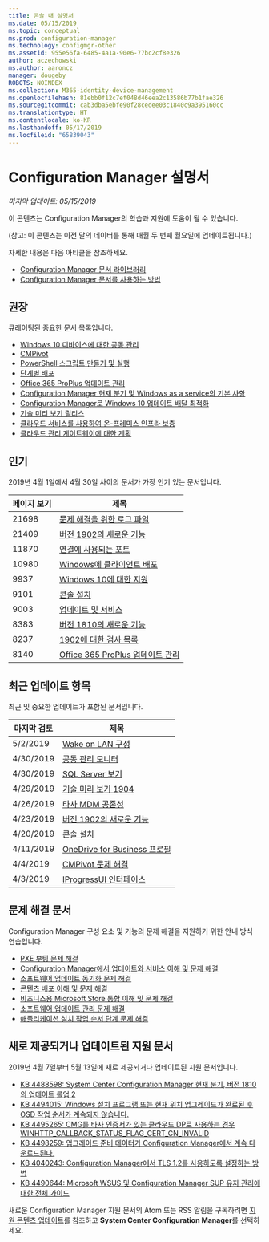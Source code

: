 ```yaml
---
title: 콘솔 내 설명서
ms.date: 05/15/2019
ms.topic: conceptual
ms.prod: configuration-manager
ms.technology: configmgr-other
ms.assetid: 955e56fa-6485-4a1a-90e6-77bc2cf8e326
author: aczechowski
ms.author: aaroncz
manager: dougeby
ROBOTS: NOINDEX
ms.collection: M365-identity-device-management
ms.openlocfilehash: 81ebb0f12c7ef048d46eea2c13586b77b1fae326
ms.sourcegitcommit: cab3dba5ebfe90f28cedee03c1840c9a395160cc
ms.translationtype: HT
ms.contentlocale: ko-KR
ms.lasthandoff: 05/17/2019
ms.locfileid: "65839043"
---
```

<!-- 
- Feature 1357546
- This page displays in-console, under the Community workspace, Documentation node. 
- Don't use any relative links; must be full https://docs.microsoft.com and language neutral
- Process: https://microsoft.sharepoint.com/teams/ConfigMgr/Documents/ContentPub/Data%20collection%20process%20for%20Feature%201357546%20In-console%20documentation.docx?web=1
-->

# <a name="configuration-manager-documentation"></a>Configuration Manager 설명서

*마지막 업데이트: 05/15/2019*

이 콘텐츠는 Configuration Manager의 학습과 지원에 도움이 될 수 있습니다.

(참고: 이 콘텐츠는 이전 달의 데이터를 통해 매월 두 번째 월요일에 업데이트됩니다.)

자세한 내용은 다음 아티클을 참조하세요.

- [Configuration Manager 문서 라이브러리](https://docs.microsoft.com/sccm)  
- [Configuration Manager 문서를 사용하는 방법](https://docs.microsoft.com/sccm/core/understand/use-docs)

## <a name="recommended"></a>권장

큐레이팅된 중요한 문서 목록입니다.

- [Windows 10 디바이스에 대한 공동 관리](https://docs.microsoft.com/sccm/comanage/overview)  
- [CMPivot](https://docs.microsoft.com/sccm/core/servers/manage/cmpivot)  
- [PowerShell 스크립트 만들기 및 실행](https://docs.microsoft.com/sccm/apps/deploy-use/create-deploy-scripts)  
- [단계별 배포](https://docs.microsoft.com/sccm/osd/deploy-use/create-phased-deployment-for-task-sequence)  
- [Office 365 ProPlus 업데이트 관리](https://docs.microsoft.com/sccm/sum/deploy-use/manage-office-365-proplus-updates)  
- [Configuration Manager 현재 분기 및 Windows as a service의 기본 사항](https://docs.microsoft.com/sccm/core/understand/configuration-manager-and-windows-as-service)
- [Configuration Manager로 Windows 10 업데이트 배달 최적화](https://docs.microsoft.com/sccm/sum/deploy-use/optimize-windows-10-update-delivery)
- [기술 미리 보기 릴리스](https://docs.microsoft.com/sccm/core/get-started/technical-preview)
- [클라우드 서비스를 사용하여 온-프레미스 인프라 보충](https://docs.microsoft.com/sccm/core/understand/use-cloud-services)
- [클라우드 관리 게이트웨이에 대한 계획](https://docs.microsoft.com/sccm/core/clients/manage/plan-cloud-management-gateway)

## <a name="trending"></a>인기

2019년 4월 1일에서 4월 30일 사이의 문서가 가장 인기 있는 문서입니다.

| 페이지 보기 | 제목 |
|------------|-------|
| 21698 | [문제 해결을 위한 로그 파일](https://docs.microsoft.com/sccm/core/plan-design/hierarchy/log-files) |
| 21409 | [버전 1902의 새로운 기능](https://docs.microsoft.com/sccm/core/plan-design/changes/whats-new-in-version-1902) |
| 11870 | [연결에 사용되는 포트](https://docs.microsoft.com/sccm/core/plan-design/hierarchy/ports) |
| 10980 | [Windows에 클라이언트 배포](https://docs.microsoft.com/sccm/core/clients/deploy/deploy-clients-to-windows-computers) |
| 9937 | [Windows 10에 대한 지원](https://docs.microsoft.com/sccm/core/plan-design/configs/support-for-windows-10) |
| 9101 | [콘솔 설치](https://docs.microsoft.com/sccm/core/servers/deploy/install/install-consoles) |
| 9003 | [업데이트 및 서비스](https://docs.microsoft.com/sccm/core/servers/manage/updates) |
| 8383 | [버전 1810의 새로운 기능](https://docs.microsoft.com/sccm/core/plan-design/changes/whats-new-in-version-1810) |
| 8237 | [1902에 대한 검사 목록](https://docs.microsoft.com/sccm/core/servers/manage/checklist-for-installing-update-1902) |
| 8140 | [Office 365 ProPlus 업데이트 관리](https://docs.microsoft.com/sccm/sum/deploy-use/manage-office-365-proplus-updates) |

## <a name="recently-updated"></a>최근 업데이트 항목

최근 및 중요한 업데이트가 포함된 문서입니다.

| 마지막 검토 | 제목 |
|---------------|-------|
| 5/2/2019 | [Wake on LAN 구성](https://docs.microsoft.com/sccm/core/clients/deploy/configure-wake-on-lan) |
| 4/30/2019 | [공동 관리 모니터](https://docs.microsoft.com/sccm/comanage/how-to-monitor) |
| 4/30/2019 | [SQL Server 보기](https://docs.microsoft.com/sccm/develop/core/understand/sqlviews/sql-server-views-configuration-manager) |
| 4/29/2019 | [기술 미리 보기 1904](https://docs.microsoft.com/sccm/core/get-started/2019/technical-preview-1904) |
| 4/26/2019 | [타사 MDM 공존성](https://docs.microsoft.com/sccm/comanage/coexistence) |
| 4/23/2019 | [버전 1902의 새로운 기능](https://docs.microsoft.com/sccm/core/plan-design/changes/whats-new-in-version-1902) |
| 4/20/2019 | [콘솔 설치](https://docs.microsoft.com/sccm/core/servers/deploy/install/install-consoles) |
| 4/11/2019 | [OneDrive for Business 프로필](https://docs.microsoft.com/sccm/compliance/deploy-use/onedrive-profile) |
| 4/4/2019 | [CMPivot 문제 해결](https://docs.microsoft.com/sccm/core/servers/manage/cmpivot-tsg) |
| 4/3/2019 | [IProgressUI 인터페이스](https://docs.microsoft.com/sccm/develop/reference/core/clients/client-classes/iprogressui-interface) |

## <a name="troubleshooting-articles"></a>문제 해결 문서

Configuration Manager 구성 요소 및 기능의 문제 해결을 지원하기 위한 안내 방식 연습입니다.

- [PXE 부팅 문제 해결](https://support.microsoft.com/help/4468612)
- [Configuration Manager에서 업데이트와 서비스 이해 및 문제 해결](https://support.microsoft.com/help/4490424)
- [소프트웨어 업데이트 동기화 문제 해결](https://support.microsoft.com/help/10059)
- [콘텐츠 배포 이해 및 문제 해결](https://support.microsoft.com/help/4482728)
- [비즈니스용 Microsoft Store 통합 이해 및 문제 해결](https://support.microsoft.com/help/4010214)
- [소프트웨어 업데이트 관리 문제 해결](https://support.microsoft.com/help/10680)
- [애플리케이션 설치 작업 순서 단계 문제 해결](https://support.microsoft.com/help/18408/)

## <a name="new-and-updated-support-articles"></a>새로 제공되거나 업데이트된 지원 문서

2019년 4월 7일부터 5월 13일에 새로 제공되거나 업데이트된 지원 문서입니다.

- [KB 4488598: System Center Configuration Manager 현재 분기, 버전 1810의 업데이트 롤업 2](https://support.microsoft.com/help/4488598)
- [KB 4494015: Windows 설치 프로그램 또는 현재 위치 업그레이드가 완료된 후 OSD 작업 순서가 계속되지 않습니다.](https://support.microsoft.com/help/4494015)
- [KB 4495265: CMG를 타사 인증서가 있는 클라우드 DP로 사용하는 경우 WINHTTP_CALLBACK_STATUS_FLAG_CERT_CN_INVALID](https://support.microsoft.com/help/4495265)
- [KB 4498259: 업그레이드 준비 데이터가 Configuration Manager에서 계속 다운로드된다.](https://support.microsoft.com/help/4498259)
- [KB 4040243: Configuration Manager에서 TLS 1.2를 사용하도록 설정하는 방법](https://support.microsoft.com/help/4040243)
- [KB 4490644: Microsoft WSUS 및 Configuration Manager SUP 유지 관리에 대한 전체 가이드](https://support.microsoft.com/help/4490644)

새로운 Configuration Manager 지원 문서의 Atom 또는 RSS 알림을 구독하려면 [지원 콘텐츠 업데이트](https://support.microsoft.com/help/4089498/)를 참조하고 **System Center Configuration Manager**를 선택하세요.  
